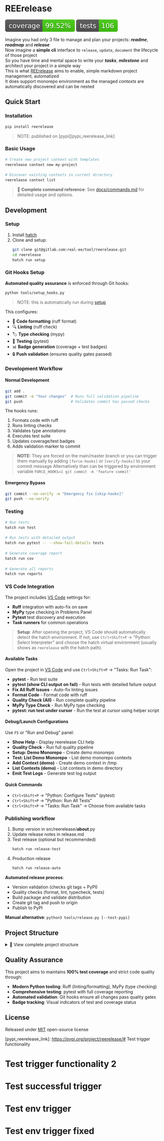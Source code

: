 # REErelease

![Coverage](docs/coverage.svg)
![Tests](docs/tests.svg)

Imagine you had only 3 file to manage and plan your projects: ***readme***, ***roadmap*** and ***release***  
Now imagine a **simple cli** interface to `release`, `update`, `document` the lifecycle of those project  
So you have time and mental space to write your ***tasks***, ***milestone*** and architect your project in a simple way  
This is what [REErelease][repo_link] aims to enable, simple markdown project management, automatized  
It does support monorepo environment as the managed *contexts* are automatically discovered and can be nested  

## Quick Start

### Installation

```sh
pip install reerelease
```
> NOTE: published on [pypi][pypi_reerelease_link]

### Basic Usage

```sh
# Create new project context with templates
reerelease context new my-project

# Discover existing contexts in current directory
reerelease context list
```

> 📖 **Complete command reference**: See [docs/commands.md](docs/commands.md) for detailed usage and options.

## Development

### Setup

1. Install [hatch](https://hatch.pypa.io/1.12/install/)
2. Clone and setup:
   ```sh
   git clone git@gitlab.com:real-ee/tool/reerelease.git
   cd reerelease
   hatch run setup
   ```

### Git Hooks Setup

**Automated quality assurance** is enforced through Git hooks:

```sh
python tools/setup_hooks.py
```

> NOTE: this is automatically run during [setup](#setup)

This configures:
- 🎨 **Code formatting** (ruff format)
- 🔍 **Linting** (ruff check) 
- 🏷️ **Type checking** (mypy)
- 🧪 **Testing** (pytest)
- 📊 **Badge generation** (coverage + test badges)
- 🔒 **Push validation** (ensures quality gates passed)

### Development Workflow

#### Normal Development
```sh
git add .
git commit -m "Your changes"  # Runs full validation pipeline
git push                      # Validates commit has passed checks
```

The hooks runs:
1. Formats code with ruff
2. Runs linting checks
3. Validates type annotations
4. Executes test suite
5. Updates coverage/test badges
6. Adds validation marker to commit

> **NOTE:** They are forced on the main/master branch or you can trigger them manually by adding `[force-hooks]` or `[verify-hooks]` to your commit message
> Alternatively than can be triggered by environment variable `FORCE_HOOKS=1 git commit -m 'feature commit'`

#### Emergency Bypass
```sh
git commit --no-verify -m "Emergency fix [skip-hooks]"
git push --no-verify
```

### Testing

```sh
# Run tests
hatch run test

# Run tests with detailed output
hatch run pytest -- --show-fail-details tests

# Generate coverage report
hatch run cov

# Generate all reports
hatch run reports
```

### VS Code Integration

The project includes [VS Code][vscode_install_link] settings for:
- **Ruff** integration with auto-fix on save
- **MyPy** type checking in Problems Panel
- **Pytest** test discovery and execution
- **Task runners** for common operations

> **Setup**: After opening the project, VS Code should automatically detect the hatch environment. If not, use `Ctrl+Shift+P` → "Python: Select Interpreter" and choose the hatch virtual environment (usually shows as `reerelease` with the hatch path).

#### Available Tasks
Open the project in [VS Code][vscode_install_link] and use `Ctrl+Shift+P` → "Tasks: Run Task":
- **pytest** - Run test suite
- **pytest (show CLI output on fail)** - Run tests with detailed failure output
- **Fix All Ruff Issues** - Auto-fix linting issues
- **Format Code** - Format code with ruff
- **Quality Check (All)** - Run complete quality pipeline
- **MyPy Type Check** - Run MyPy type checking
- **pytest: run test under cursor** - Run the test at cursor using helper script

#### Debug/Launch Configurations
Use `F5` or "Run and Debug" panel:
- **Show Help** - Display reerelease CLI help
- **Quality Check** - Run full quality pipeline
- **Setup: Demo Monorepo** - Create demo monorepo
- **Test: List Demo Monorepo** - List demo monorepo contexts
- **Add Context (demo)** - Create demo context in /tmp
- **List Contexts (demo)** - List contexts in demo directory
- **Emit Test Logs** - Generate test log output

#### Quick Commands
- `Ctrl+Shift+P` → "Python: Configure Tests" (pytest)
- `Ctrl+Shift+P` → "Python: Run All Tests"
- `Ctrl+Shift+P` → "Tasks: Run Task" → Choose from available tasks

### Publishing workflow


1. Bump version in src/reerelease/__about__.py
2. Update release notes in release.md
3. Test release (optional but recommended)
   ```sh
   hatch run release-test    
   ```
4. Production release
   ```sh
   hatch run release-auto    
   ```

**Automated release process**:
- Version validation (checks git tags + PyPI)
- Quality checks (format, lint, typecheck, tests)
- Build package and validate distribution
- Create git tag and push to origin
- Publish to PyPI

**Manual alternative**: `python3 tools/release.py [--test-pypi]`



## Project Structure

<details>
<summary>📁 View complete project structure</summary>

```
reerelease/
├── src/reerelease/            # Main package
│   ├── __about__.py           # Package version and metadata
│   ├── __init__.py            # Package initialization
│   ├── reerelease.py          # CLI and core logic
│   ├── commands/              # CLI command modules
│   │   ├── context.py
│   │   ├── contexts.py
│   │   ├── milestone.py
│   │   ├── new.py
│   │   ├── problem.py
│   │   └── task.py
│   ├── core/                  # Core utilities
│   │   ├── console.py
│   │   ├── context.py
│   │   ├── logging.py
│   │   └── templates.py
│   └── templates/             # Jinja2 templates
│       ├── common/            # Shared template fragments
│       ├── context/           # Context templates
│       ├── domain/            # Domain templates
│       ├── milestone/         # Milestone templates
│       └── task/              # Task templates
├── tests/                     # Test suite
│   ├── __init__.py            # Test package init
│   ├── conftest.py            # Pytest configuration
│   ├── test_cmd_context.py    # Context command tests
│   ├── test_cmd_contexts.py   # Contexts command tests
│   ├── test_cmd_milestone.py  # Milestone command tests
│   ├── test_cmd_new.py        # New command tests
│   ├── test_cmd_task.py       # Task command tests
│   ├── test_core_context.py   # Core context tests
│   ├── test_core_logging.py   # Core logging tests
│   ├── test_core_templates.py # Core templates tests
│   ├── test_reerelease.py     # Main CLI tests
│   └── utils.py               # Test utilities
├── tools/                     # Development tools
│   ├── release.py             # Automated release script
│   ├── run_pytest_node.py     # Helper to run pytest for editor integrations
│   ├── setup_demo_monorepo.sh # Demo monorepo setup script
│   ├── setup_hooks.py         # Git hooks installer
│   └── update_badge.py        # Badge generation script
├── .vscode/                   # VS Code configuration
│   ├── settings.json          # Editor settings
│   ├── tasks.json             # Task definitions
│   └── launch.json            # Debug configurations
├── docs/                      # Documentation and badges
│   ├── commands.md            # Command reference
│   ├── coverage.svg           # Coverage badge
│   └── tests.svg              # Tests badge
├── pyproject.toml             # Project configuration
├── README.md                  # This file
└── license.txt                # MIT license
```

</details>

## Quality Assurance

This project aims to maintains **100% test coverage** and strict code quality through:

- **Modern Python tooling**: Ruff (linting/formatting), MyPy (type checking)
- **Comprehensive testing**: pytest with full coverage reporting
- **Automated validation**: Git hooks ensure all changes pass quality gates
- **Badge tracking**: Visual indicators of test and coverage status

## License

Released under [MIT](/license.txt) open-source license

<!-- links -->

[vscode_install_link]: https://code.visualstudio.com/download
[repo_link]: https://gitlab.com/real-ee/tool/reerelease
[hatch_install_link]: https://hatch.pypa.io/1.12/install/
[pypi_reerelease_link]: https://pypi.org/project/reerelease/# Test trigger functionality
# Test trigger functionality 2
# Test successful trigger
# Test env trigger
# Test env trigger fixed
